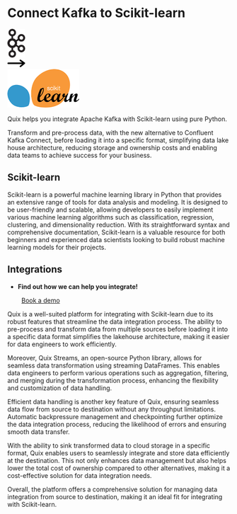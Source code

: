 # Connect Kafka to Scikit-learn

<div class="connect-images cards blog-grid-card" markdown>
<div>
<img src="../images/kafka_logo.png" width="40px" />
</div>
<div>
<img src="../images/arrow.svg" width="40px" />
</div>
<div>
<img src="./images/scikit-learn_1.jpg" />
</div>
</div>

Quix helps you integrate Apache Kafka with Scikit-learn using pure Python.

Transform and pre-process data, with the new alternative to Confluent Kafka Connect, before loading it into a specific format, simplifying data lake house architecture, reducing storage and ownership costs and enabling data teams to achieve success for your business.

## Scikit-learn

Scikit-learn is a powerful machine learning library in Python that provides an extensive range of tools for data analysis and modeling. It is designed to be user-friendly and scalable, allowing developers to easily implement various machine learning algorithms such as classification, regression, clustering, and dimensionality reduction. With its straightforward syntax and comprehensive documentation, Scikit-learn is a valuable resource for both beginners and experienced data scientists looking to build robust machine learning models for their projects.

## Integrations

<div class="grid cards" markdown>

- __Find out how we can help you integrate!__

    <a class="md-button md-button--primary" href="https://share.hsforms.com/1iW0TmZzKQMChk0lxd_tGiw4yjw2?__hstc=175542013.2303933fbd746c0ac86d9ccbe9bc9100.1728383268831.1729603416735.1729620918855.31&__hssc=175542013.1.1729620918855&__hsfp=2132701734" target="_blank" style="margin:.5rem;">Book a demo</a>

</div>


Quix is a well-suited platform for integrating with Scikit-learn due to its robust features that streamline the data integration process. The ability to pre-process and transform data from multiple sources before loading it into a specific data format simplifies the lakehouse architecture, making it easier for data engineers to work efficiently.

Moreover, Quix Streams, an open-source Python library, allows for seamless data transformation using streaming DataFrames. This enables data engineers to perform various operations such as aggregation, filtering, and merging during the transformation process, enhancing the flexibility and customization of data handling.

Efficient data handling is another key feature of Quix, ensuring seamless data flow from source to destination without any throughput limitations. Automatic backpressure management and checkpointing further optimize the data integration process, reducing the likelihood of errors and ensuring smooth data transfer.

With the ability to sink transformed data to cloud storage in a specific format, Quix enables users to seamlessly integrate and store data efficiently at the destination. This not only enhances data management but also helps lower the total cost of ownership compared to other alternatives, making it a cost-effective solution for data integration needs.

Overall, the platform offers a comprehensive solution for managing data integration from source to destination, making it an ideal fit for integrating with Scikit-learn.

